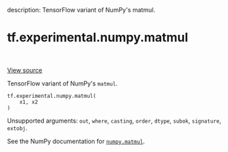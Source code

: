 description: TensorFlow variant of NumPy's matmul.

<div itemscope itemtype="http://developers.google.com/ReferenceObject">
<meta itemprop="name" content="tf.experimental.numpy.matmul" />
<meta itemprop="path" content="Stable" />
</div>

# tf.experimental.numpy.matmul

<!-- Insert buttons and diff -->

<table class="tfo-notebook-buttons tfo-api nocontent" align="left">

</table>

<a target="_blank" href="/code/stable/tensorflow/python/ops/numpy_ops/np_math_ops.py">View source</a>



TensorFlow variant of NumPy's `matmul`.

<pre class="devsite-click-to-copy prettyprint lang-py tfo-signature-link">
<code>tf.experimental.numpy.matmul(
    x1, x2
)
</code></pre>



<!-- Placeholder for "Used in" -->

Unsupported arguments: `out`, `where`, `casting`, `order`, `dtype`, `subok`, `signature`, `extobj`.

See the NumPy documentation for [`numpy.matmul`](https://numpy.org/doc/1.16/reference/generated/numpy.matmul.html).